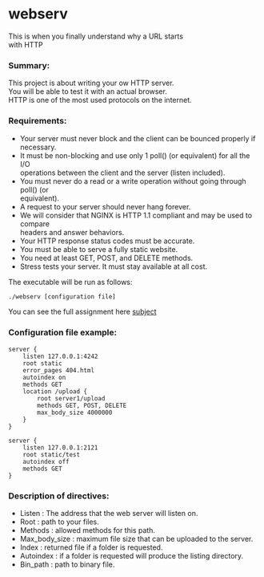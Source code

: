 # webserv
This is when you finally understand why a URL starts  
with HTTP

### Summary:
This project is about writing your ow HTTP server.  
You will be able to test it with an actual browser.  
HTTP is one of the most used protocols on the internet.  

### Requirements:
* Your server must never block and the client can be bounced properly if necessary.
* It must be non-blocking and use only 1 poll() (or equivalent) for all the I/O  
operations between the client and the server (listen included).
* You must never do a read or a write operation without going through poll() (or  
equivalent).
* A request to your server should never hang forever.
* We will consider that NGINX is HTTP 1.1 compliant and may be used to compare  
headers and answer behaviors.
* Your HTTP response status codes must be accurate.
* You must be able to serve a fully static website.
* You need at least GET, POST, and DELETE methods.
* Stress tests your server. It must stay available at all cost.

The executable will be run as follows:  
```bash
./webserv [configuration file]
 ```

You can see the full assignment here [subject](https://github.com/cbridget42/webserv/blob/main/subject/en.subject.pdf)

### Configuration file example:
```
server {
	listen 127.0.0.1:4242
	root static
	error_pages 404.html
	autoindex on
	methods GET
	location /upload {
		root server1/upload
		methods GET, POST, DELETE
		max_body_size 4000000
	}
}

server {
	listen 127.0.0.1:2121
	root static/test
	autoindex off
	methods GET
}
```
### Description of directives:
* Listen : The address that the web server will listen on.  
* Root : path to your files.  
* Methods : allowed methods for this path.  
* Max_body_size : maximum file size that can be uploaded to the server.  
* Index : returned file if a folder is requested.  
* Autoindex : if a folder is requested will produce the listing directory.  
* Bin_path : path to binary file.  
